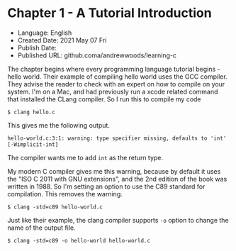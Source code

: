# Chapter 1 - A Tutorial Introduction

* Language: English
* Created Date: 2021 May 07 Fri
* Publish Date:
* Published URL: github.coma/andrewwoods/learning-c


The chapter begins where every programming language tutorial begins -
hello world. Their example of compiling hello world uses the GCC
compiler. They advise the reader to check with an expert on how to
compile on your system. I'm on a Mac, and had previously run a xcode
related command that installed the CLang compiler. So I run this to
compile my code

```
$ clang hello.c
```

This gives me the following output.

```
hello-world.c:3:1: warning: type specifier missing, defaults to 'int' [-Wimplicit-int]
```

The compiler wants me to add `int` as the return type.

My modern C compiler gives me this warning, because by default it uses
the "ISO  C  2011 with GNU extensions", and the 2nd edition of the book
was written in 1988. So I'm setting an option to use the C89 standard
for compilation. This removes the warning.

```
$ clang -std=c89 hello-world.c
```

Just like their example, the clang compiler supports `-o` option to
change the name of the output file.

```
$ clang -std=c89 -o hello-world hello-world.c
```
